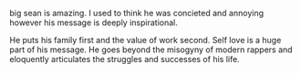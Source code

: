 big sean is amazing.  I used to think he was concieted and annoying however his message is deeply inspirational.

He puts his family first and the value of work second.  Self love is a huge part of his message.  He goes beyond the misogyny of modern rappers and eloquently articulates
the struggles and successes of his life.  
